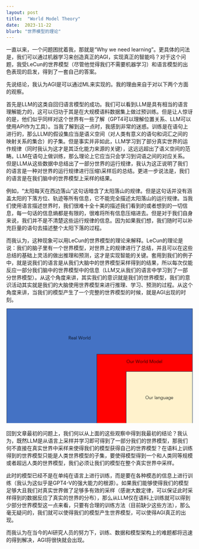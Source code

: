 ```yaml
---
layout: post
title:  "World Model Theory"
date:  2023-11-22
blurb: "世界模型的理论"
---
```

一直以来，一个问题困扰着我，那就是“Why we need learning”。更具体的问法是，我们可以通过机器学习来创造真正的AGI，实现真正的智能吗？对于这个问题，我受LeCun的世界模型（尽管他觉得我们不需要机器学习）和语言模型的出色表现的启发，得到了一套自己的答案。

先说结论，我认为AGI是可以通过ML来实现的。我的理由来自于对以下两个方面的观察。

首先是LLM的这类自回归语言模型的成功。我们可以看到LLM是具有相当的语言理解能力的，这可以归功于其是在大规模语料数据集上做过预训练。但是让人惊讶的是，他们似乎同样对这个世界有一些了解（GPT4可以理解位置关系、LLM可以使用API作为工具）。当我了解到这一点时，我感到非常的迷惑。训练是在语句上进行的，那么LLM的假设集应当是语义空间（对人类有意义的语句和词汇之间的映射关系的集合）的子集。但是事实并非如此，LLM学习到了部分真实世界的运作规律（同时我认为这才是其泛化能力来源的关键），这远远超出了语义空间的范畴。LLM在语句上做训练，那么理论上它应当只会学习到词语之间的对应关系。但是LLM从这些数据中总结出了一部分世界的运行规律，我认为这正说明了我们的语言是一种对世界的运行规律进行压缩\采样后的总结。更进一步说法是，我们的语言是在我们脑中的世界模型上采样的结果。

例如，“太阳每天在西边落山”这句话暗含了太阳落山的规律。但是这句话并没有涵盖太阳的下落方位、轨迹等所有信息，它不能完全描述太阳落山的运行规律。当我们使用语言描述世界时，我们很难十全十美的描述我们看到的或者想到的一切信息，每一句话的信息熵都是有限的，很难将所有信息压缩进去。但是对于我们自身来说，我们并不是不清楚这些运行规律的信息。因为如果我们想，我们随时可以补充巨量的语句去描述整个太阳下落的过程。

而我认为，这种现象可以用LeCun的世界模型的理论来解释。LeCun的理论是说：我们的脑子里有一个世界模型，对世界上的规律进行了总结，并且可以在这些总结的基础上灵活的做出推理和预测，这才是实现智能的关键。套用到我们的例子中，就是说我们的语言是从我们大脑中的世界模型采样得到的结果，所以每次仅能反应一部分我们脑中的世界模型中的信息（LLM又从我们的语言中学习到了一部分世界模型）。从这个角度来讲，其实我们的意识就是我们的世界模型，我们的意识活动其实就是我们的大脑使用世界模型来进行推理、学习、预测的过程。从这个角度来讲，当我们的模型产生了一个完整的世界模型的时候，就是AGI出现的时刻。

![这是图片](/assets/img/work/post-2023-11-22/1.png "World Moddl")

回到文章最初的问题上，我们何以从上面的这些观察中得到我最初的结论？我认为，既然LLM是从语言上采样并学习即可得到了一部分我们的世界模型，那我们何不直接在真实世界中采样来使得我们的模型获得自己的世界模型？在语料上训练得到的世界模型只能是人类世界模型的子集，要使得模型得到一个和人类同等规模或者超远人类的世界模型，我们必须让我们的模型在整个真实世界中采样。

此时的模型已经不是在单纯在语言上进行训练，而是要在各种模态的信息上进行训练（我认为这似乎是GPT4-V的强大能力的根源）。如果我们能够使得我们的模型足够大且我们对真实世界做了足够多有效的采样（感谢大数定律，可以保证此时采样得到的数据反应了真实的世界的分布），那么从LLM仅在语料上训练就可以得到少部分世界模型这一点来看，只要有合理的训练方法（目前缺少这些方法），那么毫无疑问的，我们就可以使得我们的模型产生世界模型，可以使得AGI真正的出现。

而我认为在当今的AI研究人员的努力下，训练、数据和模型架构上的难题都将迅速的得到解决，AGI将很快就会出现。